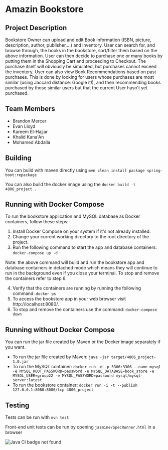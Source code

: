 # Amazin Bookstore

## Project Description
Bookstore Owner can upload and edit Book information (ISBN, picture, description, author, publisher,...) and inventory. User can search for, and browse through, the books in the bookstore, sort/filter them based on the above information. User can then decide to purchase one or many books by putting them in the Shopping Cart and proceeding to Checkout. The purchase itself will obviously be simulated, but purchases cannot exceed the inventory. User can also view Book Recommendations based on past purchases. This is done by looking for users whose purchases are most similar (using Jaccard distance: Google it!), and then recommending books purchased by those similar users but that the current User hasn't yet purchased.

## Team Members
* Brandon Mercer
* Evan Lloyd
* Kareem El-Hajjar
* Khalid Kana'An
* Mohamed Abdalla

## Building

You can build with maven directly using `mvn clean install package spring-boot:repackage`

You can also build the docker image using the `docker build -t 4806_project .`

## Running with Docker Compose

To run the bookstore application and MySQL database as Docker containers, follow these steps:
1. Install Docker Compose on your system if it's not already installed.
2. Change your current working directory to the root directory of the project.
3. Run the following command to start the app and database containers: `docker-compose up -d`
   
Note: the above command will build and run the bookstore app and database containers in detached mode which means they will continue to run in the background even if you close your terminal. To stop and remove the containers refer to step 6.

4. Verify that the containers are running by running the following command: `docker ps`
5. To access the bookstore app in your web browser visit http://localhost:8080/.
6. To stop and remove the containers use the command: `docker-compose down`

## Running without Docker Compose

You can run the jar file created by Maven or the Docker image separately if you want.

- To run the jar file created by Maven: `java -jar target/4806_project-1.0.jar`
- To run the MySQL container: `docker run -d -p 3306:3306 --name mysql -e MYSQL_ROOT_PASSWORD=password -e MYSQL_DATABASE=book_store -e MYSQL_USER=group22 -e MYSQL_PASSWORD=password mysql/mysql-server:latest`
- To run the bookstore container: `docker run -i -t --publish 127.0.0.1:8080:8080/tcp 4806_project`

## Testing

Tests can be run with `mvn test`

Front-end unit tests can be run by opening `jasmine/SpecRunner.html` in a browser

![Java CI badge not found](https://github.com/Brandon-999/4806_project/actions/workflows/maven-tests.yml/badge.svg)


